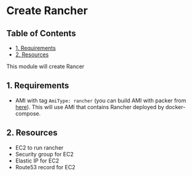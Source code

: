 # Create Rancher

## <a name='TableofContents'></a>Table of Contents
<!-- vscode-markdown-toc -->
* [1. Requirements](#Requirements)
* [2. Resources](#Resources)

<!-- vscode-markdown-toc-config
	numbering=false
	autoSave=true
	/vscode-markdown-toc-config -->
<!-- /vscode-markdown-toc -->

This module will create Rancer

## <a name='Requirements'></a>1. Requirements
- AMI with tag `AmiType: rancher` (you can build AMI with packer from [here](../../packer/README.md)). This will use AMI that contains Rancher deployed by docker-compose.

## <a name='Resources'></a>2. Resources
- EC2 to run rancher
- Security group for EC2
- Elastic IP for EC2
- Route53 record for EC2